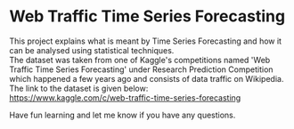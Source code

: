# Web Traffic Time Series Forecasting
This project explains what is meant by Time Series Forecasting and how it can be analysed using statistical techniques.<br>
The dataset was taken from one of Kaggle's competitions named 'Web Traffic Time Series Forecasting' under Research Prediction Competition which happened a few years ago and consists of data traffic on Wikipedia. The link to the dataset is given below:
<br>https://www.kaggle.com/c/web-traffic-time-series-forecasting<br>

Have fun learning and let me know if you have any questions.
